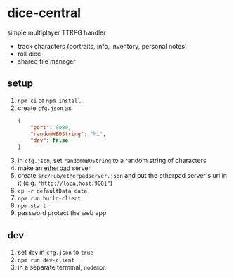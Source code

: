 # dice-central
simple multiplayer TTRPG handler
- track characters (portraits, info, inventory, personal notes)
- roll dice
- shared file manager

## setup
1. `npm ci` or `npm install`
1. create `cfg.json` as
    ```json
    {
        "port": 8080,
        "randomWBOString": "hi",
        "dev": false
    }
    ```
1. in `cfg.json`, set `randomWBOString` to a random string of characters
1. make an [etherpad](https://github.com/ether/etherpad-lite) server
1. create `src/Hub/etherpadserver.json` and put the etherpad server's url in it (e.g. `"http://localhost:9001"`)
1. `cp -r defaultData data`
1. `npm run build-client`
1. `npm start`
1. password protect the web app

## dev
1. set `dev` in `cfg.json` to `true`
2. `npm run dev-client`
3. in a separate terminal, `nodemon`